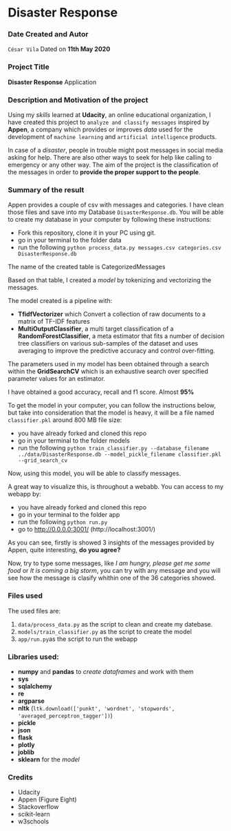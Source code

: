 # Disaster Response

### Date Created and Autor
`César Vila`
Dated on **11th May 2020**

### Project Title

**Disaster Response** Application

### Description and Motivation of the project

Using my *skills* learned at **Udacity**, an online educational organization, I
 have created this project to `analyze and classify messages` inspired by
 **Appen**, a company which provides or improves *data* used for the development
  of `machine learning` and `artificial intelligence` products.

In case of a *disaster*, people in trouble might post messages in social media 
asking for help. There are also other ways to seek for help like calling to
emergency or any other way. The aim of the project is the classification of 
the messages in order to **provide the proper support to the people**.

### Summary of the result

Appen provides a couple of csv with messages and categories. I have clean those
files and save into my Database `DisasterResponse.db`.
You will be able to create my database in your computer by following these
instructions:
 - Fork this repository, clone it in your PC using git.
 - go in your terminal to the folder data
 - run the following `python process_data.py messages.csv categories.csv DisasterResponse.db`
 
The name of the created table is CategorizedMessages

Based on that table, I created a *model* by tokenizing and vectorizing the messages.

The model created is a pipeline with:
 - **TfidfVectorizer** which Convert a collection of raw documents to a matrix
 of TF-IDF features
 - **MultiOutputClassifier**, a multi target classification of a **RandomForestClassifier**, 
 a meta estimator that fits a number of decision tree classifiers on various sub-samples of
 the dataset and uses averaging to improve the predictive accuracy and control over-fitting.
 
The parameters used in my model has been obtained through a search within the **GridSearchCV** 
which is an exhaustive search over specified parameter values for an estimator.

I have obtained a good accuracy, recall and f1 score. Almost **95%**

To get the model in your computer, you can follow the instructions below, but take into
consideration that the model is heavy, it will be a file named `classifier.pkl` around
800 MB file size:
 - you have already forked and cloned this repo
 - go in your terminal to the folder models
 - run the following `python train_classifier.py --database_filename ../data/DisasterResponse.db --model_pickle_filename classifier.pkl --grid_search_cv`

Now, using this model, you will be able to classify messages. 

A great way to visualize this, is throughout a webabb. You can access to my webapp by:
 - you have already forked and cloned this repo
 - go in your terminal to the folder app
 - run the following `python run.py`
 - go to http://0.0.0.0:3001/  (http://localhost:3001/)

As you can see, firstly is showed 3 insights of the messages provided by Appen, quite interesting,
**do you agree?**

Now, try to type some messages, like *I am hungry, please get me some food* or
*It is coming a big storm*, you can try with any message and you will see how the message is clasify
whithin one of the 36 categories showed.

### Files used

The used files are: 
 1) `data/process_data.py` as the script to clean and create my 
datebase.
 2) `models/train_classifier.py` as the script to create the model
 3) `app/run.py`as the script to run the webapp

### Libraries used:
 - **numpy** and **pandas** to *create dataframes* and work with them
 - **sys**
 - **sqlalchemy**
 - **re**
 - **argparse**
 - **nltk** (`ltk.download(['punkt', 'wordnet', 'stopwords', 'averaged_perceptron_tagger'])`)
 - **pickle**
 - **json**
 - **flask**
 - **plotly**
 - **joblib**
 - **sklearn** for the *model* 

### Credits

 * Udacity
 * Appen (Figure Eight)
 * Stackoverflow
 * scikit-learn
 * w3schools
 
